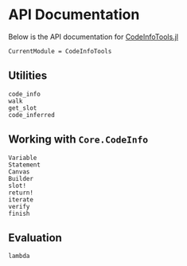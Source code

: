 # API Documentation

Below is the API documentation for [CodeInfoTools.jl](https://github.com/JuliaCompilerPlugins/CodeInfoTools.jl)

```@meta
CurrentModule = CodeInfoTools
```

## Utilities

```@docs
code_info
walk
get_slot
code_inferred
```

## Working with `Core.CodeInfo`

```@docs
Variable
Statement
Canvas
Builder
slot!
return!
iterate
verify
finish
```

## Evaluation

```@docs
lambda
```
